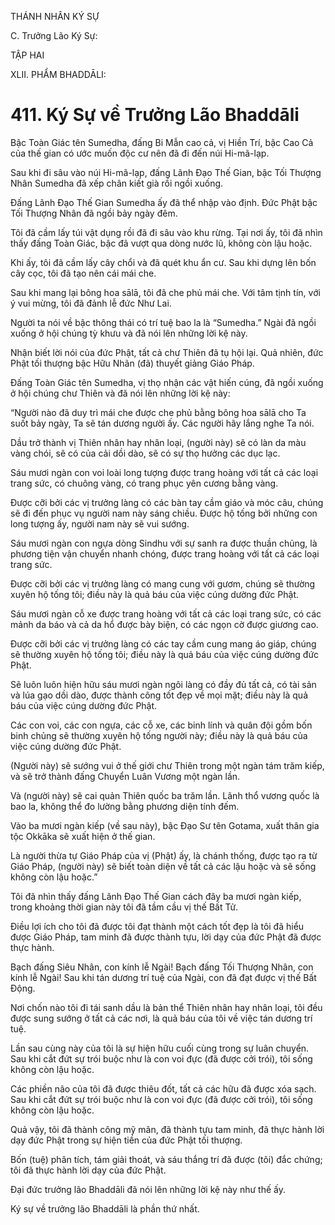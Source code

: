 THÁNH NHÂN KÝ SỰ

C. Trưởng Lão Ký Sự:

TẬP HAI

XLII. PHẨM BHADDĀLI:

# 411. Ký Sự về Trưởng Lão Bhaddāli

Bậc Toàn Giác tên Sumedha, đấng Bi Mẫn cao cả, vị Hiền Trí, bậc Cao Cả của thế gian có ước muốn độc cư nên đã đi đến núi Hi-mã-lạp.

Sau khi đi sâu vào núi Hi-mã-lạp, đấng Lãnh Đạo Thế Gian, bậc Tối Thượng Nhân Sumedha đã xếp chân kiết già rồi ngồi xuống.

Đấng Lãnh Đạo Thế Gian Sumedha ấy đã thể nhập vào định. Đức Phật bậc Tối Thượng Nhân đã ngồi bảy ngày đêm.

Tôi đã cầm lấy túi vật dụng rồi đã đi sâu vào khu rừng. Tại nơi ấy, tôi đã nhìn thấy đấng Toàn Giác, bậc đã vượt qua dòng nước lũ, không còn lậu hoặc.

Khi ấy, tôi đã cầm lấy cây chổi và đã quét khu ẩn cư. Sau khi dựng lên bốn cây cọc, tôi đã tạo nên cái mái che.

Sau khi mang lại bông hoa sālā, tôi đã che phủ mái che. Với tâm tịnh tín, với ý vui mừng, tôi đã đảnh lễ đức Như Lai.

Người ta nói về bậc thông thái có trí tuệ bao la là “Sumedha.” Ngài đã ngồi xuống ở hội chúng tỳ khưu và đã nói lên những lời kệ này.

Nhận biết lời nói của đức Phật, tất cả chư Thiên đã tụ hội lại. Quả nhiên, đức Phật tối thượng bậc Hữu Nhãn (đã) thuyết giảng Giáo Pháp.

Đấng Toàn Giác tên Sumedha, vị thọ nhận các vật hiến cúng, đã ngồi xuống ở hội chúng chư Thiên và đã nói lên những lời kệ này:

“Người nào đã duy trì mái che được che phủ bằng bông hoa sālā cho Ta suốt bảy ngày, Ta sẽ tán dương người ấy. Các người hãy lắng nghe Ta nói.

Dầu trở thành vị Thiên nhân hay nhân loại, (người này) sẽ có làn da màu vàng chói, sẽ có của cải dồi dào, sẽ có sự thọ hưởng các dục lạc.

Sáu mươi ngàn con voi loài long tượng được trang hoàng với tất cả các loại trang sức, có chuông vàng, có trang phục yên cương bằng vàng.

Được cỡi bởi các vị trưởng làng có các bàn tay cầm giáo và móc câu, chúng sẽ đi đến phục vụ người nam này sáng chiều. Được hộ tống bởi những con long tượng ấy, người nam này sẽ vui sướng.

Sáu mươi ngàn con ngựa dòng Sindhu với sự sanh ra được thuần chủng, là phương tiện vận chuyển nhanh chóng, được trang hoàng với tất cả các loại trang sức.

Được cỡi bởi các vị trưởng làng có mang cung với gươm, chúng sẽ thường xuyên hộ tống tôi; điều này là quả báu của việc cúng dường đức Phật.

Sáu mươi ngàn cỗ xe được trang hoàng với tất cả các loại trang sức, có các mảnh da báo và cả da hổ được bày biện, có các ngọn cờ được giương cao.

Được cỡi bởi các vị trưởng làng có các tay cầm cung mang áo giáp, chúng sẽ thường xuyên hộ tống tôi; điều này là quả báu của việc cúng dường đức Phật.

Sẽ luôn luôn hiện hữu sáu mươi ngàn ngôi làng có đầy đủ tất cả, có tài sản và lúa gạo dồi dào, được thành công tốt đẹp về mọi mặt; điều này là quả báu của việc cúng dường đức Phật.

Các con voi, các con ngựa, các cỗ xe, các binh lính và quân đội gồm bốn binh chủng sẽ thường xuyên hộ tống người này; điều này là quả báu của việc cúng dường đức Phật.

(Người này) sẽ sướng vui ở thế giới chư Thiên trong một ngàn tám trăm kiếp, và sẽ trở thành đấng Chuyển Luân Vương một ngàn lần.

Và (người này) sẽ cai quản Thiên quốc ba trăm lần. Lãnh thổ vương quốc là bao la, không thể đo lường bằng phương diện tính đếm.

Vào ba mươi ngàn kiếp (về sau này), bậc Đạo Sư tên Gotama, xuất thân gia tộc Okkāka sẽ xuất hiện ở thế gian.

Là người thừa tự Giáo Pháp của vị (Phật) ấy, là chánh thống, được tạo ra từ Giáo Pháp, (người này) sẽ biết toàn diện về tất cả các lậu hoặc và sẽ sống không còn lậu hoặc.”

Tôi đã nhìn thấy đấng Lãnh Đạo Thế Gian cách đây ba mươi ngàn kiếp, trong khoảng thời gian này tôi đã tầm cầu vị thế Bất Tử.

Điều lợi ích cho tôi đã được tôi đạt thành một cách tốt đẹp là tôi đã hiểu được Giáo Pháp, tam minh đã được thành tựu, lời dạy của đức Phật đã được thực hành.

Bạch đấng Siêu Nhân, con kính lễ Ngài! Bạch đấng Tối Thượng Nhân, con kính lễ Ngài! Sau khi tán dương trí tuệ của Ngài, con đã đạt được vị thế Bất Động.

Nơi chốn nào tôi đi tái sanh dầu là bản thể Thiên nhân hay nhân loại, tôi đều được sung sướng ở tất cả các nơi, là quả báu của tôi về việc tán dương trí tuệ.

Lần sau cùng này của tôi là sự hiện hữu cuối cùng trong sự luân chuyển. Sau khi cắt đứt sự trói buộc như là con voi đực (đã được cởi trói), tôi sống không còn lậu hoặc.

Các phiền não của tôi đã được thiêu đốt, tất cả các hữu đã được xóa sạch. Sau khi cắt đứt sự trói buộc như là con voi đực (đã được cởi trói), tôi sống không còn lậu hoặc.

Quả vậy, tôi đã thành công mỹ mãn, đã thành tựu tam minh, đã thực hành lời dạy đức Phật trong sự hiện tiền của đức Phật tối thượng.

Bốn (tuệ) phân tích, tám giải thoát, và sáu thắng trí đã được (tôi) đắc chứng; tôi đã thực hành lời dạy của đức Phật.

Đại đức trưởng lão Bhaddāli đã nói lên những lời kệ này như thế ấy.

Ký sự về trưởng lão Bhaddāli là phần thứ nhất.
